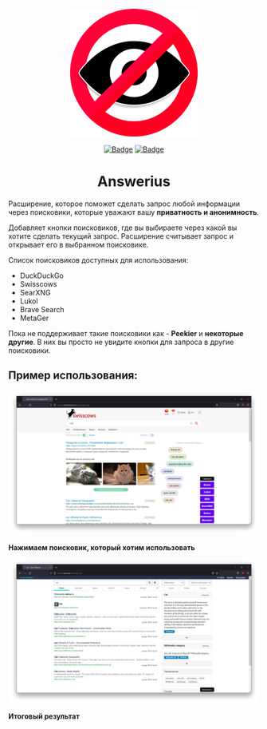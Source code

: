 <p align="center">
  <img src="images/logo.png" alt="Logo"></img>

</p>
<p align="center">
  <a href="https://addons.mozilla.org/addon/answerius/"><img src="https://img.shields.io/amo/v/answerius?style=flat-square" alt="Badge"></img></a>
  <a href="https://addons.mozilla.org/addon/answerius/"><img src="https://img.shields.io/amo/users/answerius?style=flat-square" alt="Badge"></img></a>
</p>

<h1 align="center">Answerius</h1>
<p>Расширение, которое поможет сделать запрос любой информации через поисковики, которые уважают вашу <b>приватность и анонимность</b>.</p>
<p>Добавляет кнопки поисковиков, где вы выбираете через какой вы хотите сделать текущий запрос. Расширение считывает запрос и открывает его в выбранном поисковике.</p>
<p>Список поисковиков доступных для использования:</p>
<ul>
<li>DuckDuckGo</li>
<li>Swisscows</li>
<li>SearXNG</li>
<li>Lukol</li>
<li>Brave Search</li>
<li>MetaGer</li>
<!-- <li>Peekier (Добавится в будущем)</li> -->
<!-- <li>Ecosia (Добавится в будущем)</li> -->
</ul>
<p>Пока не поддерживает такие поисковики как - <b>Peekier</b> и <b>некоторые другие</b>. В них вы просто не увидите кнопки для запроса в другие поисковики.</p>

<h2>Пример использования:</h2>

![image](images/screen3.png)

**Нажимаем поисковик, который хотим использовать** 

![image](images/screen4.png)

**Итоговый результат**
